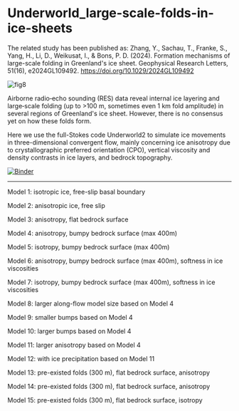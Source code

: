# Underworld_large-scale-folds-in-ice-sheets
The related study has been published as: Zhang, Y., Sachau, T., Franke, S., Yang, H., Li, D., Weikusat, I., & Bons, P. D. (2024). Formation mechanisms of large-scale folding in Greenland's ice sheet. Geophysical Research Letters, 51(16), e2024GL109492. https://doi.org/10.1029/2024GL109492

![fig8](https://github.com/user-attachments/assets/2c83e681-4070-429b-8830-78176ad5cc5f)

Airborne radio‐echo sounding (RES) data reveal internal ice layering and large‐scale folding (up to >100 m, sometimes even 1 km fold amplitude) in several regions of Greenland's ice sheet. However, there is no consensus yet on how these folds form.

Here we use the full-Stokes code Underworld2 to simulate ice movements in three-dimensional convergent flow, mainly concerning ice anisotropy due to crystallographic preferred orientation (CPO), vertical viscosity and density contrasts in ice layers, and bedrock topography.

[![Binder](https://mybinder.org/badge_logo.svg)](https://mybinder.org/v2/gh/underworld-community/zhang-large-scale-folds-in-ice-sheets/HEAD)

*************
Model 1: isotropic ice, free-slip basal boundary

Model 2: anisotropic ice, free slip

Model 3: anisotropy, flat bedrock surface

Model 4: anisotropy, bumpy bedrock surface (max 400m)

Model 5: isotropy, bumpy bedrock surface (max 400m)

Model 6: anisotropy, bumpy bedrock surface (max 400m), softness in ice viscosities

Model 7: isotropy, bumpy bedrock surface (max 400m), softness in ice viscosities

Model 8: larger along-flow model size based on Model 4

Model 9: smaller bumps based on Model 4

Model 10: larger bumps based on Model 4

Model 11: larger anisotropy based on Model 4

Model 12: with ice precipitation based on Model 11

Model 13: pre-existed folds (300 m), flat bedrock surface, anisotropy

Model 14: pre-existed folds (300 m), flat bedrock surface, anisotropy

Model 15: pre-existed folds (300 m), flat bedrock surface, isotropy
